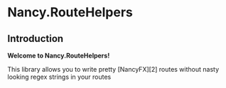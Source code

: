 # Nancy.RouteHelpers
## Introduction 

**Welcome to Nancy.RouteHelpers!**

This library allows you to write pretty [NancyFX][2] routes without nasty looking regex strings in your routes
